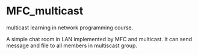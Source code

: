 # MFC_multicast
multicast learning in network programming course.

A simple chat room in LAN implemented by MFC and multicast. It can send message and file to all members in multiscast group.
